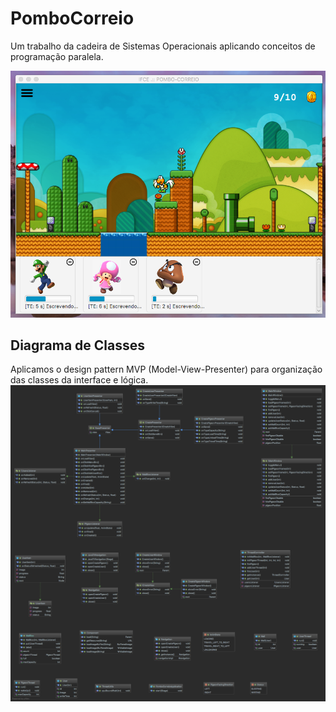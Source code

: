 # PomboCorreio
Um trabalho da cadeira de Sistemas Operacionais aplicando conceitos de programação paralela.

![Demonstração](print_screen.png "Print Screen")

## Diagrama de Classes
Aplicamos o design pattern MVP (Model-View-Presenter) para organização das classes da interface e lógica.
![Diagrama UML](diagram.png?raw=true "Diagrama de Classes")
